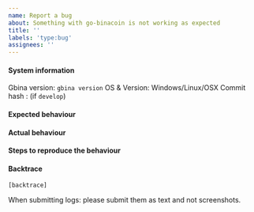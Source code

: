 ```yaml
---
name: Report a bug
about: Something with go-binacoin is not working as expected
title: ''
labels: 'type:bug'
assignees: ''
---
```


#### System information

Gbina version: `gbina version`
OS & Version: Windows/Linux/OSX
Commit hash : (if `develop`)

#### Expected behaviour


#### Actual behaviour


#### Steps to reproduce the behaviour


#### Backtrace

````
[backtrace]
````

When submitting logs: please submit them as text and not screenshots.